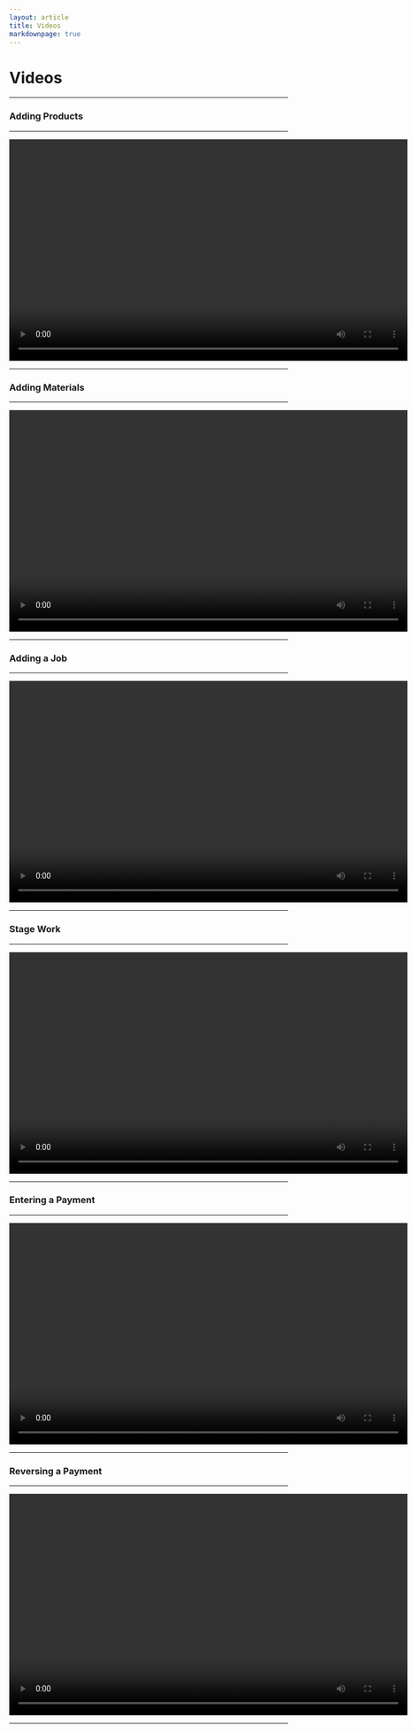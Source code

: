 ```yaml
---
layout: article
title: Videos
markdownpage: true
---
```


# Videos

- - - 

### Adding Products

- - -

<video width="720" height="400" controls>
<source src="https://labtracdownloads.blob.core.windows.net/media/documentation%20videos/Adding%20a%20Product%20(Export%203).m4v" type="video/mp4">
</video>

- - - 

### Adding Materials

- - - 

<video width="720" height="400" controls>
<source src="https://labtracdownloads.blob.core.windows.net/media/documentation%20videos/Adding%20a%20Material%20(Export%203).m4v">
</video>

- - - 

### Adding a Job

- - - 

<video width="720" height="400" controls>
<source src="https://labtracdownloads.blob.core.windows.net/media/documentation%20videos/Adding%20a%20Job%20(Export%203).m4v">
</video>

- - - 

### Stage Work

- - - 

<video width="720" height="400" controls>
<source src="https://labtracdownloads.blob.core.windows.net/media/documentation%20videos/Stage%20Work%20(Export%203).m4v">
</video>

- - - 

### Entering a Payment

- - -

<video width="720" height="400" controls>
<source src="https://labtracdownloads.blob.core.windows.net/media/documentation%20videos/Payment%20Entry%20(Export%203).m4v">
</video>

- - - 

### Reversing a Payment

- - -

<video width="720" height="400" controls>
<source src="https://labtracdownloads.blob.core.windows.net/media/documentation%20videos/Reversing%20a%20Payment%20(Export%203).m4v">
</video>

- - -



